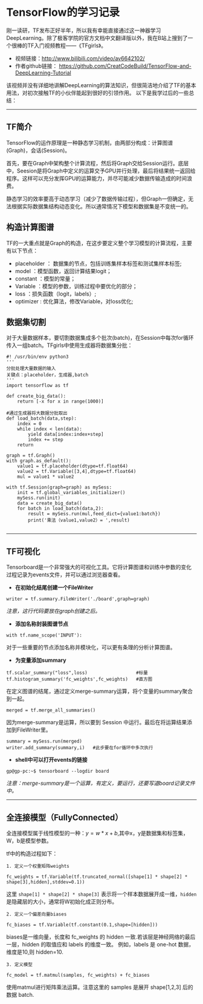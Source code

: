 # TensorFlow的学习记录

刚一读研，TF发布正好半年，所以我有幸能直接通过这一神器学习DeepLearning。除了极客学院的官方文档中文翻译版以外，我在B站上搜到了一个很棒的TF入门视频教程——《TFgirls》。

* 视频链接：<http://www.bilibili.com/video/av6642102/>
* 作者github链接： <https://github.com/CreatCodeBuild/TensorFlow-and-DeepLearning-Tutorial>

该视频并没有详细地讲解DeepLearning的算法知识，但很简洁地介绍了TF的基本用法，对初次接触TF的小伙伴能起到很好的引领作用。
以下是我学过后的一些总结：

---

## TF简介

TensorFlow的运作原理是一种静态学习机制，由两部分构成：计算图谱(Graph)，会话(Session)。

首先，要在Graph中架构整个计算流程，然后将Graph交给Session运行。底层中，Seesion是将Graph中定义的运算交予GPU并行处理，最后将结果统一返回给程序。这样可以充分发挥GPU的运算能力，并尽可能减少数据传输造成的时间浪费。

静态学习的效率要高于动态学习（减少了数据传输过程），但Graph一但确定，无法根据实际数据集结构动态变化。所以通常情况下模型和数据集是不变统一的。

## 构造计算图谱
TF的一大重点就是Graph的构造，在这步要定义整个学习模型的计算流程，主要有以下节点：
* placeholder ： 数据集的节点，包括训练集样本标签和测试集样本标签;
* model ：模型函数，返回计算结果logit；
* constant ：模型的常量；
* Variable ：模型的参数，训练过程中要优化的部分；
* loss ：损失函数（logit，labels）;
* optimizer : 优化算法，修改Variable，对loss优化;

## 数据集切割
对于大量数据样本，要切割数据集成多个批次(batch)，在Session中每次for循环传入一组batch。TFgirls中使用生成器将数据集分批：

```
#! /usr/bin/env python3
'''
分批处理大量数据的输入
关键点：placeholder，生成器,batch
'''
import tensorflow as tf

def create_big_data():
    return [-x for x in range(1000)]

#通过生成器将大数据分批取出
def load_batch(data,step):
    index = 0
    while index < len(data):
        yield data[index:index+step]
        index += step
    return

graph = tf.Graph()
with graph.as_default():
    value1 = tf.placeholder(dtype=tf.float64)
    value2 = tf.Variable([3,4],dtype=tf.float64)
    mul = value1 * value2

with tf.Session(graph=graph) as mySess:
    init = tf.global_variables_initializer()
    mySess.run(init)
    data = create_big_data()
    for batch in load_batch(data,2):
        result = mySess.run(mul,feed_dict={value1:batch})
        print('乘法（value1,value2）= ',result)
    
```

---

## TF可视化
Tensorboard是一个非常强大的可视化工具。它将计算图谱和训练中参数的变化过程记录为events文件，并可以通过浏览器查看。
* **在初始化结尾创建一个FileWriter**
```
writer = tf.summary.FileWriter('./board',graph=graph)
```
*注意，这行代码要放在graph创建之后。*
* **添加名称封装图谱节点**
```
with tf.name_scope('INPUT'):
```
对于一些重要的节点添加名称并模块化，可以更有条理的分析计算图谱。
* **为变量添加summary**
```
tf.scalar_summary("loss",loss)                  #标量
tf.histogram_summary('fc_weights',fc_weights)   #直方图
```
在定义图谱的结尾，通过定义merge-summary运算，将个变量的summary聚合到一起。
```
merged = tf.merge_all_summaries()
```
因为merge-summary是运算，所以要到 Session 中运行。最后在将运算结果添加到FileWriter里。
```
summary = mySess.run(merged)
writer.add_summary(summary,i)   #此步要在for循环中多次执行
```
* **shell中可以打开events的链接**
```
gp@gp-pc:~$ tensorboard --logdir board
```
*注意：merge-summary是一个运算，有定义，要运行，还要写道board记录文件中。*

---


## 全连接模型（FullyConnected）
全连接模型属于线性模型的一种：$y=w*x+b$,其中x，y是数据集和标签集，W，b是模型参数。

tf中的构造过程如下：

    1. 定义一个权重矩阵weights
```
fc_weights = tf.Variable(tf.truncated_normal([shape[1] * shape[2] * shape[3],hidden],stddev=0.1))
```
这里 `shape[1] * shape[2] * shape[3]` 表示将一个样本数据展开成一维，`hidden` 是隐藏层的大小，通常将W初始化成正则分布。

    2. 定义一个偏差向量biases
```
fc_biases = tf.Variable(tf.constant(0.1,shape=[hidden]))
```
biases是一维向量，长度和 fc_weights 的 hidden 一致.若该层是神经网络的最后一层，hidden 的取值应和 labels 的维度一致。
例如，labels 是 one-hot 数据，维度是10,则 hidden=10.

    3. 定义模型
```
fc_model = tf.matmul(samples, fc_weights) + fc_biases
```
使用matmul进行矩阵乘法运算。注意这里的 samples 是展开 shape[1,2,3] 后的数据 batch.